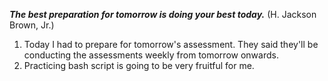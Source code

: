 _**The best preparation for tomorrow is doing your best today.**_ (H. Jackson Brown, Jr.)
1. Today I had to prepare for tomorrow's assessment. They said they'll be conducting the assessments weekly from tomorrow onwards.
2. Practicing bash script is going to be very fruitful for me.